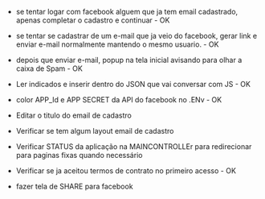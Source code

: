 - se tentar logar com facebook alguem que ja tem email cadastrado, apenas completar o cadastro e continuar - OK
- se tentar se cadastrar de um e-mail que ja veio do facebook, gerar link e enviar e-mail normalmente mantendo o mesmo usuario. - OK 
- depois que enviar e-mail, popup na tela inicial avisando para olhar a caixa de Spam - OK
- Ler indicados e inserir dentro do JSON que vai conversar com JS - OK
- color APP_Id e APP SECRET da API do facebook no .ENv - OK

- Editar o titulo do email de cadastro
- Verificar se tem algum layout email de cadastro
- Verificar STATUS da aplicação na MAINCONTROLLEr para redirecionar para paginas fixas quando necessário
- Verificar se ja aceitou termos de contrato no primeiro acesso - OK
- fazer tela de SHARE para facebook
